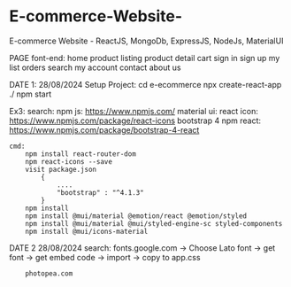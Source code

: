 # E-commerce-Website-
E-commerce Website - ReactJS, MongoDb, ExpressJS, NodeJs, MaterialUI


PAGE
    font-end:
        home
        product listing
        product detail
        cart
        sign in
        sign up
        my list
        orders
        search
        my account
        contact
        about us



DATE 1: 28/08/2024
Setup Project:  cd e-ecommerce
    npx create-react-app ./
    npm start

Ex3:
    search:
        npm js: https://www.npmjs.com/
        material ui: 
        react icon: https://www.npmjs.com/package/react-icons
        bootstrap 4 npm react: https://www.npmjs.com/package/bootstrap-4-react

    cmd:
        npm install react-router-dom
        npm react-icons --save
        visit package.json
            {
                ....
                "bootstrap" : "^4.1.3"
            }
        npm install
        npm install @mui/material @emotion/react @emotion/styled
        npm install @mui/material @mui/styled-engine-sc styled-components
        npm install @mui/icons-material

DATE 2 28/08/2024
    search:
        fonts.google.com -> Choose Lato font -> get font -> get embed code -> import -> copy to app.css

        photopea.com



